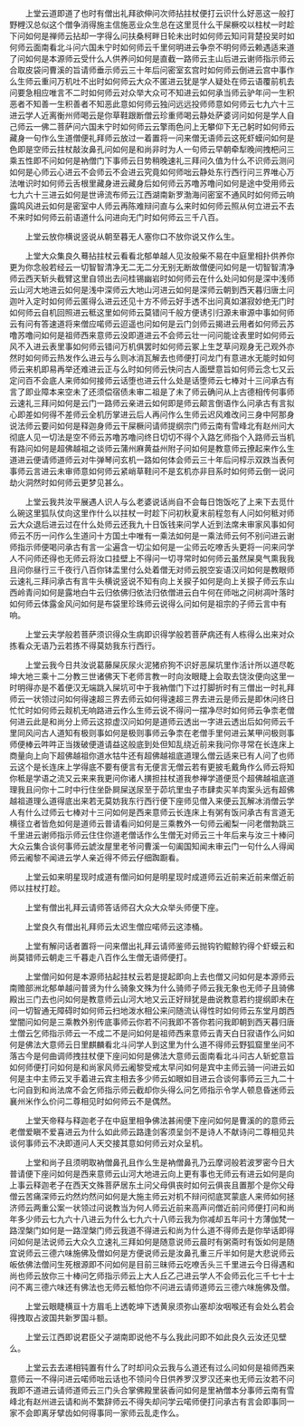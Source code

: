 <!-- { "loadSidebar": true } -->
　　上堂云道即道了也时有僧出礼拜欲伸问次师拈拄杖便打云识什么好恶这一般打野榸汉总似这个僧争消得施主信施恶业众生总在这里觅什么干屎橛咬以柱杖一时趁下问如何是禅师云拈却一字得么问扶桑柯畔日轮未出时如何师云知问背楚投吴时如何师云面南看北斗问六国未宁时如何师云千里何明进云争奈不明何师云赖遇适来道了问如何是本源师云受什么人供养问如何是直截一路师云主山后进云谢师指示师云合取皮袋问曹溪的旨请师垂示师云三十年后问密室玄宫时如何师云倒进云宫中事作么生师云重问万机吐不出时如何师云大众不匿进云犹是学人疑处在师云语覆前机去问要急相应唯言不二时如何师云对众举大众可不知进云如何承当师云驴年问一生积恶者不知善一生积善者不知恶此意如何师云独问远远投师师意如何师云七九六十三进云学人近离衡州师喝云是你草鞋跟断僧云珍重师喝云静处萨婆诃问如何是学人自己师云一佛二菩萨问六国未宁时如何师云云擎雨色问上无攀仰下无己躬时如何师云藏身一句作么生道僧便礼拜师云放过一着置将一问来僧无语师云这死虾蟆问如何是色即是空师云拄杖敲汝鼻孔问如何是和尚非时为人一句师云早朝牵犁晚间拽杷问三乘五性即不问如何是衲僧门下事师云日势稍晚速礼三拜问久值为什么不识师云测问如何是心师云心进云不会师云不会进云究竟如何师咄云静处东行西行问三界唯心万法唯识时如何师云舌根里藏身进云藏身后如何师云苏噜苏噜问如何是途中受用师云七九六十三进云如何是世谛流布师云江西湖南新罗渤海问密室不通风时如何师云响露鸣风进云如何是密室中人师云再陈难辩问直与么来时如何师云照从何立进云不去不来时如何师云前语道什么问进向无门时如何师云三千八百。

　　上堂云放你横说竖说从朝至暮无人塞你口不放你说又作么生。

　　上堂大众集良久蓦拈拄杖云看看北郁单越人见汝般柴不易在中庭里相扑供养你更为你念般若经云一切智智清净无二无二分无别无断故僧便问如何是一切智智清净师云西天斩头截臂这里自领出去问桂锡幽岩时如何师云在什么处问如何是深中浅师云山河大地进云如何是浅中深师云大地山河进云如何是深师云朝到西天暮归唐土问迦叶入定时如何师云匿得么进云还见十方不师云好手透不出问真如湛寂妙绝无门时如何师云自机回照进云秪这里如何师云莫错问千般方便诱引归源未审源中事如何师云有问有答速道将来僧应喏师云迢遥也问如何是云门剑师云揭进云用者如何师云苏噜苏噜问如何是祖师西来意师云没即道进云不会师云壮一问问能诠表里时如何师云风不入进云表里事如何师云错问万机俱罢时如何师云冢上生芝草问观身无己观外亦然时如何师云热发作么进云与么则冰消瓦解去也师便打问龙门有意进水无能时如何师云来机即易再举还难进云正与么时如何师云快问古人面壁意旨如何师云念七又云定问百不会底人来师如何接师云话堕也进云什么处是话堕师云七棒对十三问承古有言了即业障本来空未了还须偿宿债未审二祖是了未了师云确问从上古德相传何事师云速礼三拜问如何是云门一路师云亲进云如何即是师云颠言倒语作么问承古有言拟心即差如何得不差师云全机历掌进云后人再问作么生师云迟风难改问三身中阿那身说法师云要问如何是释迦身师云干屎橛问请师提纲宗门师云南有雪峰北有赵州问大彻底人见一切法是空不师云苏噜苏噜问终日切切不得个入路乞师指个入路师云当机有路问如何是超佛越祖之谈师云蒲州麻黄益州附子问如何是教意师云撩起来作么生道进云便请师道师云对牛弹琴问玄机一路如何体会师云三十年后问椁示双跌当表何事师云言进云未审师意如何师云紧峭草鞋问不是玄机亦非目系时如何师云倒一说问劫火洞然时如何师云更梦见甚么。

　　上堂云我共汝平展遇人识人与么老婆说话尚自不会每日饱饭吃了上来下去觅什么碗这里狐队仗向这里作什么以拄杖一时趁下问初秋夏末前程忽有人问如何秪对师云大众退后进云过在什么处师云还我九十日饭钱来问学人近到法席未审家风事如何师云不历一问作么生道问十方国土中唯有一乘法如何是一乘法师云何不别问进云谢师指示师便喝问承古有言一尘遍含一切尘如何是一尘师云吃嘹舌头更将一问来问学人不问师还得也无师云将汝口挂壁上不得问一切寻常时如何师云虽然屎臭气熏我我且问你昼行三千夜行八百你钵盂里付么处着僧无对师云脱空妄语汉问如何是教眼师云速礼三拜问承古有言牛头横说竖说不知有向上关捩子如何是向上关捩子师云东山西岭青问如何是露地白牛云归依佛归依法归依僧进云白牛何在师咄之问树凋叶落时如何师云体露金风问如何是布袋里珍珠师云说得么问如何是祖宗的子师云言中有响。

　　上堂云夫学般若菩萨须识得众生病即识得学般若菩萨病还有人栋得么出来对众拣看众无语乃云若拣不得莫妨我东行西行。

　　上堂云我今日共汝说葛藤屎灰尿火泥猪疥狗不识好恶屎坑里作活计所以道尽乾坤大地三乘十二分教三世诸佛天下老师言教一时向汝眼睫上会取去饶汝便向这里一时明得亦是不着便汉无端跳入屎坑可中于我衲僧门下过打脚折时有三僧出一时礼拜师云一状领过问如何得速超三界去师云如何得速超三界去进云是师云是即休问终日忙忙时如何师云觌机无响路进云作么生师云说不得问一摆净尽时如何师云争柰老僧何进云此是和尚分上师云这掠虚汉问如何是道师云透出一字进云透出后如何师云千里同风问古人道知有极则事如何是极则事师云争柰在老僧手里何进云某甲问极则事师便棒云吽吽正当拨破便道请益这般底到处但知乱绕近前来我问你寻常在长连床上商量向上向下超佛越祖你道水牯牛还有超佛越祖底道理么僧云适来已有人问了也师云这个是长连床上学得底不要有便言有无便言无僧云若有更披毛戴角作么师云将知你秪是学语之流又云来来我更问你诸人撗担拄杖道我参禅学道便觅个超佛越祖底道理我且问你十二时中行住坐卧屙屎送尿至于茆坑里虫子市肆卖买羊肉案头远有超佛越祖道理么道得底出来若无莫妨我东行西行便下座师见僧入来便云瓦解冰消僧云学人有什么过师云七棒对十三问如何是西来意师云长连床上有粥有饭问承古有言道无横径立者皆危如何是道师云普请看问如何是三乘教外一句师云阇梨一问老僧勃跳三千里进云谢师指示师云住住你道老僧话作么生僧无对师云三十年后来与汝三十棒问大众云集合谈何事师云諕汝屋里老爷问曹溪一句阖国知闻未审云门一句什么人得闻师云阇黎不闻进云学人亲近得不师云仔细踟蹰看。

　　上堂云如来明星现时成道有僧问如何是明星现时成道师云近前来近前来僧近前师以拄杖打趁。

　　上堂有僧出礼拜云请师答话师召大众大众举头师便下座。

　　上堂良久有僧出礼拜师云太迟生僧应喏师云这漆桶。

　　上堂有解问话者置将一问来僧出礼拜云请师鉴师云抛钩钓鲲鲸钓得个虾蟆云和尚莫错师云朝走三千暮走八百作么生僧无语师便打。

　　上堂僧问如何是本源师拈起拄杖云若是提起即向上去也僧又问如何是本源师云南赡部洲北郁单越问普贤为什么骑象文殊为什么骑师子师云我无象也无师子且骑佛殿出三门去也问如何是教意师云山河大地又云正好辩犹是曲说教意若约提纲即未在问一切智通无障碍时如何师云扫地泼水相公来问随流认得性时如何师云东堂月朗西堂闇问如何是三乘教外别传底事师云你若不问我即不答你若问我即朝到西天暮归唐土僧云乞师指示师云一不成二不是问如何是祖师西来意师云青天白日寂语作么问如何是佛法大意师云日里麒麟看北斗问学人到这里为什么道不得师云野狐窟里坐问不落古今是何曲调师拽拄杖便下座问如何是佛法大意师云面南看北斗问古人斩蛇意旨如何师便打问如何是和尚家风师云阇黎受戒太早问如何是宾中主师云骑一问进云如何是主中主师云叉手着进云宾主相去多少师云如眼如目进云合谈何事师云三九二十七问自到和尚法席不会乞师指示师云截却你头得么问乞师指示令学人顿息昏迷师云襄州米作么价问二尊相见时如何师云不是偶然。

　　上堂天帝释与释迦老子在中庭里相争佛法甚闹便下座问如何是曹溪的的意师云老僧爱瞋不爱喜进云为什么如此师云路逢剑客须呈剑不是诗人不献诗问二尊相见共谈何事师云不决即道问人天交接其意如何师云对众呈机。

　　上堂和尚子且须明取衲僧鼻孔且作么生是衲僧鼻孔乃云摩诃般若波罗密今日大普请便下座问如何是西来意师云山河大地进云向上更有事也无师云有进云如何是向上事云释迦老子在西天文殊菩萨居东土问父母俱丧时如何云俱丧且置那个是你父母僧云苦痛深师云灼然灼然问如何是大施主师云对机不辩问彻底冥蒙底人来师如何拯济师云两重公案一状领过问说教当为何人师云近前来高声问僧近前问师便打问和尚年多少师云七九六十八进云为什么七九六十八师云我为你减却五年问十方薄伽梵一路涅槃门如何是一路涅槃门师云我道不得进云和尚为什么道不得师去是你举话即得问如何是法说师云大众久立速礼三拜如何是随意说师云晨时有粥斋时有饭如何是随宜说师云三德六味施佛及僧如何是方便说师云是汝鼻孔重三斤半如何是大悲说师云皈依佛法僧问生死根源即不问如何是目前三昧师云吃嘹舌头三千里进云今日得遇和尚也师云放你三十棒问乞师指示师云上大人丘乙己进云学人不会师云化三千七十士问不离三德六味还有佛法也无师云秪怕你不问进云请师道师云三德六味施佛及僧。

　　上堂云眼睫横亘十方眉毛上透乾坤下透黄泉须弥山塞却汝咽喉还有会处么若会得拽取占波国共新罗国斗额。

　　上堂云江西即说君臣父子湖南即说他不与么我此问即不如此良久云汝还见壁么。

　　上堂云去去递相钝置有什么了时却问众云我与么道还有过么问如何是祖师西来意师云一不得问进云喏师咄云话也不领问今日供养罗汉罗汉还来也无师云汝若不问我即不道进云请师道师云三门头合掌佛殿里装香问如何是里衲僧本分事师云南有雪峰北有赵州进云请和尚不繁辞师云不得失却问学云喏师便打问承古有言会即事同一家不会即离牙擘齿如何得事同一家师云乱走作么。


